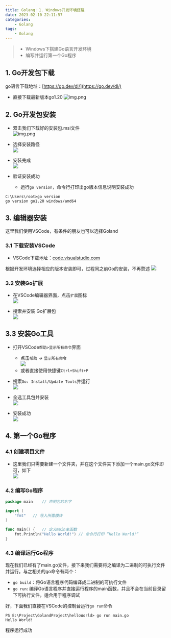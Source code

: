 ```yaml
---
title: Golang：1. Windows开发环境搭建
date: 2023-02-10 22:11:57
categories:
    - Golang
tags:
    - Golang
---
```

> * Windows下搭建Go语言开发环境<br>
> * 编写并运行第一个Go程序
<!-- more -->
## 1. Go开发包下载
go语言下载地址：[https://go.dev/dl/](https://go.dev/dl/)
* 直接下载最新版本go1.20
![img.png](../images/Golang-1/2023-02-10_233804.png)

## 2. Go开发包安装
* 双击我们下载好的安装包.msi文件<br>
![img.png](../images/Golang-1/img.png)


* 选择安装路径<br>
    ![](../images/Golang-1/2023-02-11_114843.png)


* 安装完成<br>
![](../images/Golang-1/2023-02-11_115153.png)


* 验证安装成功
  * 运行`go version`，命令行打印出go版本信息说明安装成功
```shell
C:\Users\root>go version
go version go1.20 windows/amd64
```

## 3. 编辑器安装
这里我们使用VSCode，有条件的朋友也可以选择Goland
### 3.1 下载安装VSCode
* VSCode下载地址：[code.visualstudio.com](code.visualstudio.com)<br>

根据开发环境选择相应的版本安装即可，过程同之前Go的安装，不再赘述
![](../images/Golang-1/2023-02-11_120156.png)

### 3.2 安装Go扩展
* 在VSCode编辑器界面，点击`扩展`图标<br>
![](../images/Golang-1/2023-02-11_120643.png)

* 搜索并安装 Go扩展包<br>
![](../images/Golang-1/2023-02-11_120838.png)

## 3.3 安装Go工具
* 打开VSCode`帮助>显示所有命令`界面
  * 点击`帮助` -> `显示所有命令`<br>
  ![](../images/Golang-1/2023-02-11_121838.png)
  * 或者直接使用快捷键`Ctrl+Shift+P`


* 搜索`Go: Install/Update Tools`并运行<br>
![](../images/Golang-1/2023-02-11_122434.png)


* 全选工具包并安装<br>
![](../images/Golang-1/2023-02-11_122650.png)

* 安装成功<br>
![](../images/Golang-1/2023-02-11_122916.png)

## 4. 第一个Go程序
### 4.1 创建项目文件
* 这里我们只需要新建一个文件夹，并在这个文件夹下添加一个main.go文件即可，如下<br>
![](../images/Golang-1/2023-02-11_125114.png)

### 4.2 编写Go程序
```go
package main	// 声明包的名字

import (
	"fmt"	// 导入所需模块
)

func main() {	// 定义main主函数
	fmt.Println("Hello World!")	// 命令行打印 “Hello World!”
}

```

### 4.3 编译运行Go程序
现在我们已经有了main.go文件，接下来我们需要将之编译为二进制的可执行文件并运行。与之相关的go命令有两个：
* `go build`：将Go语言程序代码编译成二进制的可执行文件
* `go run`: 编译Go语言程序并直接运行程序的main函数，并且不会在当前目录留下可执行文件，适合用于程序调试

好，下面我们直接在VSCode的控制台运行`go run`命令
```shell
PS E:\Project\GolandProject\helloWorld> go run main.go    
Hello World!
```
程序运行成功
